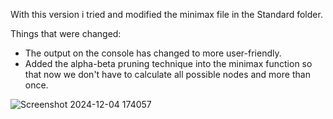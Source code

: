With this version i tried and modified the minimax file in the Standard folder.

Things that were changed:

- The output on the console has changed to more user-friendly.
- Added the alpha-beta pruning technique into the minimax function so that now we don't have to calculate all possible nodes and more than once.

![Screenshot 2024-12-04 174057](https://github.com/user-attachments/assets/fcb63f28-ef68-4cd2-bd3a-c379b5a0988a)
